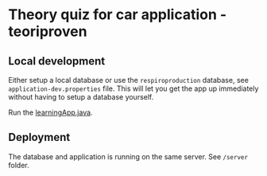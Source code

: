 # Theory quiz for car application - teoriproven


## Local development 

Either setup a local database or use the `respiroproduction` database, see
`application-dev.properties` file. This will let you get 
the app up immediately without having to setup a database yourself. 

Run the [learningApp.java](src%2Fmain%2Fjava%2Fcom%2Flearningapp%2FlearningApp.java).




## Deployment

The database and application is running on the same server. See 
`/server` folder. 